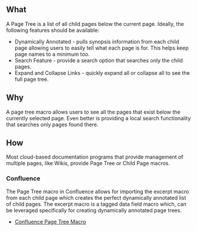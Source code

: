 ## What

A Page Tree is a list of all child pages below the current page. Ideally, the following features should be available:

* Dynamically Annotated - pulls synopsis information from each child page allowing users to easily tell what each page is for. This helps keep page names to a minimum too.
* Search Feature - provide a search option that searches only the child pages.
* Expand and Collapse Links - quickly expand all or collapse all to see the full page tree.

## Why

A page tree macro allows users to see all the pages that exist below the currently selected page. Even better is providing a local search functionality that searches only pages found there.

## How

Most cloud-based documentation programs that provide management of multiple pages, like Wikis, provide Page Tree or Child Page macros.

### Confluence

The Page Tree macro in Confluence allows for importing the excerpt macro from each child page which creates the perfect dynamically annotated list of child pages. The excerpt macro is a tagged data field macro which, can be leveraged specifically for creating dynamically annotated page trees.

* [Confluence Page Tree Macro](https://confluence.atlassian.com/doc/page-tree-macro-163414255.html)